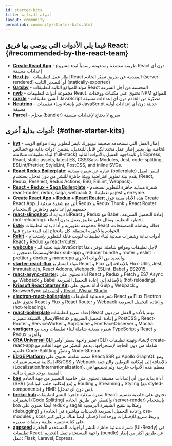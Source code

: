 ```yaml
---
id: starter-kits
title: أدوات البداية
layout: community
permalink: community/starter-kits.html
---
```


## فيما يلي الأدوات التي يوصي بها فريق React: {#recommended-by-the-react-team}

* **[Create React App](https://github.com/facebook/create-react-app)** - طريقة معتمدة ومدعومة رسمياً لبدء مشروع React دون أي إعدادات مسبقة
* **[Next.js](https://nextjs.org/)** - إطار عمل لتطبيقات React المقدمة عن طريق تصيّر الخادم (server-rendered) أو التصدير الثابت (statically-exported)
* **[Gatsby](https://www.gatsbyjs.org/)** - مولد للمواقع الثابتة لتطبيقات React المحسنة من أجل السرعة
* **[nwb](https://github.com/insin/nwb)** - مجموعة أدوات لتطبيقات React، تحتوي على مكتبات ووحدات NPM للمواقع
* **[razzle](https://github.com/jaredpalmer/razzle)** - أنشئ تطبيقات JavaScript مصيّرة من الخادم دون أي إعدادات مسبقة
* **[Neutrino](https://neutrino.js.org/)** - قم بإنشاء وبناء تطبيقات JavaScript حديثة دون أي إعدادات أولية مسبقة
* **[Parcel](https://parceljs.org)** - محزِّم (bundler) سريع لا يحتاج لإعدادات مسبقة
## أدوات بداية أخرى: {#other-starter-kits}

* **[kyt](https://github.com/nytimes/kyt)** - إطار العمل التي تستخدمه صحيفة نيويورك تايمز لتطوير وبناء مواقع الويب الخاصة بها. يعتبر إطار عمل محدد لكن قابل للتعديل، يتضمن أدوات بداية مع خصائص لبناء تطبيقات متكاملة (full-stack) أو ثابتة\جهة العميل بالأدوات التالية: Express, React, static assets, latest ES, CSS/Sass Modules, Jest, code-splitting, ESLint/Prettier, StyleLint, PostCSS, and inline SVGs.
* **[React Redux Boilerplate](https://github.com/iroy2000/react-redux-boilerplate):** عبارة عن شفرة مبدئية (boilerplate) لسير العمل يقدم بيئة تطوير افتراضية وبيئة جاهزة للنشر من دون تدخل. يستخدم (React, Redux, Reselect, Redux Actions, ES6, ESLint, Webpack).
* **[React + Redux + Saga Boilerplate](https://github.com/gilbarbara/react-redux-saga-boilerplate)** -
شفرة مبدئية جاهزة للتطوير تستخدم react-router, redux, saga, webpack 3, مع تغطية لـjest و enzyme.
* **[Create React App + Redux + React Router](https://github.com/notrab/create-react-app-redux)**: هذه الأداة مبنية فوق Create React App تأتي مع شفرة مبدئية لـRedux و Redux Thunk و React Router جميعهم تم إعدادتهم وجاهزين للإستخدام.
* **[react-slingshot](https://github.com/coryhouse/react-slingshot):** أداة بداية لـReact و Redux مع Babel، إعادة التحميل السريعة (hot-reloading)، إختبار، التنظيم، ومثال على تطبيق يعمل بدون أخطاء.
* **[Este](https://github.com/este/este):** مجموعة تطويرية و أداة بداية لتطبيقات React فعالة وشاملة للمتصفحات، الخوادم والأجهزة المتنقلة. كل ماتحتاج إلية للبدء مدرج فيها.
* **[Rekit](https://github.com/supnate/rekit)** - أدوات بداية وشفرات مبدئية لبناء تطبيقات للويب قابلة للتطوير بإستخدام React و Redux مع react-router.
* **[webcube](https://github.com/dexteryy/Project-WebCube)** - بنية تحتية للـJavaScript لأجل تطبيقات ومواقع شاملة، توفر دعمًا وتبسيطًا مدمجين لـRedux sub-app و reducer bundle و router و eslint + prettier و docker و monorepo والعديد من الأدوات الأخرى.
 * **[starter-react-flux](https://github.com/SokichiFujita/starter-react-flux)** مولد لمشاريع React و Flux بالإضافة إلى Flux-Utils, Jest, Immutable.js, React Addons, Webpack, ESLint, Babel و ES2015.
 * **[react-async-starter](https://github.com/didierfranc/react-async-starter):** أداة تحتوي على React و Redux و Fetch و ES7 Async مع Webpack و Babel بالإضافة إلى إعادة التحميل السريعة (hot-reloading).
 * **[Kriasoft React Starter Kit](https://github.com/kriasoft/react-starter-kit):** أداة تحتوي على Gulp و Webpack و BrowserSync و [أداة بداية React لـVisual Studio](https://marketplace.visualstudio.com/items?itemName=KonstantinTarkus.ReactjsStarterKit).
 * **[electron-react-boilerplate](https://github.com/chentsulin/electron-react-boilerplate)** شفرة مبدئية لتطبيقات React مع Flux Electron تحتوي على React و Flux و React Router و Webpack و إعادة التحميل السريعة (hot-reloading).
 * **[react-boilerplate](https://github.com/mxstbr/react-boilerplate)** إعداد سريع لتطبيقات React تهتم بالأدء و العمل من دون الإتصال بالشبكة تتميز بـRedux و إعادة التحميل السريع و PostCSS و React-Router و ServiceWorker و AppCache و FontFaceObserver و Mocha.
 * **[vortigern](https://github.com/barbar/vortigern)** شفرة مبدئية شاملة لبناء تطبيقات ويب مع TypeScript و React و Redux والمزيد.
 * **[CRA Universal CLI](https://github.com/antonybudianto/cra-universal)** تعتبر واجهة سطر أوامر (CLI) لإنشاء وتهيئة تطبيقات create-react-app شاملة من دون الحاجة لإستخراجها، يدعم التصيّر من جهة الخادم مع خاصية Code-Splitting و تصيّر Node-Stream.
 * **[EDGE Platform](https://github.com/sebastian-software/edge)** منصة شاملة تحتوي على React/SSR مع Apollo GraphQL ومع إمكانية تقسيم شفرات JS/CSS و Webpack بالإضافة إلى إمكانية التوطين والترجمة (Localization/Internationalization). معظم هذه الأدوات خارجية وتم تجميعها في المنصة. يوجد شفرة بدائية.
 * **[bae](https://github.com/siddharthkp/bae)** أداة بداية دون أي إعدادات مسبقة. تحتوي على خاصية التصيير من جهة الخادم (SSR) (مع إمكانية جلب البيانات) و Routing و Streaming و Styling (مع styled-components) و HMR (من دون أي تدخل).
 * **[breko-hub](https://github.com/tomatau/breko-hub)** شفرة مبدئية جاهزة للنشر لتطبيقات React. تحتوي على خاصية تقسيم الشفرات (Code Splitting) والتصيّر عن طريق الخادم (server-render) بإستخدام koa أيضًا تحتوي على redux و sagas وإمكانية تنقيح الشيفرة البرمجية (debugging) وإعادة التحميل السريعة (تحديثات مباشرة في الخادم) و css-modules و scss و ربط سريع للإختبارات ووحدات الإختبار، أيضاً هناك تركيز كبير على كتابة شفرة نظيفة وملفات صغيرة.
 * **[appseed](https://github.com/rosoftdeveloper/appseed)** شفرة مبدئية جاهزة للنشر لواجهات المستخدم الجاهزة (UI-Ready) في تطبيقات React. واجهة المستخدم تقبل التحزيم (bundle) عن طريق أكثر من إطار عمل: Flask, Laravel, Express.
